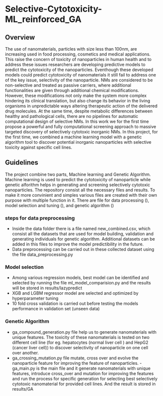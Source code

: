 # Selective-Cytotoxicity-ML_reinforced_GA
## Overview
The use of nanomaterials, particles with size less than 100nm, are increasing used in food processing, cosmetics and medical applications. This raise the concern of toxicity of nanoparticles in human health and to address these issues researchers are developing predictive models to predict the cytotoxicity of the nanoparticles. Eventhough these developed models could predict cytotoxicity of nanomaterials it still fail to address one of the key issue, selectivity of the nanoparticle. NMs are considered to be non-selective and treated as passive carriers, where additional functionalities are given through additional chemical modifications. However, these modifications not only make the system more complex hindering its clinical translation, but also change its behavior in the living organisms in unpredictable ways altering therapeutic action of the delivered drug molecules. At the same time, despite metabolic differences between healthy and pathological cells, there are no pipelines for automatic computational design of selective NMs. In this work we for the first time propose a powerful and fully computational screening approach to massive targeted discovery of selectively cytotoxic inorganic NMs.
In this project, for the first time, we combined a machine learning model with a genetic algorithm tool to discover potential inorganic nanoparticles with selective toxicity against specific cell lines. 
## Guidelines
The project combine two parts, Machine learning and Genetic Algorithm. Machine learning is used to predict the cytotoxicity of nanoparticle while genetic alforithm helps in generating and screening selectively cytotoxic nanoparticles. 
The repository consist all the necessary files and results. To make it more convinient and simples various files are created with their own purpose with multiple function in it. There are file for data processing (), model selection and tuning (), and genetic algorithm ()

### steps for data preprocessing
- Inside the data folder there is a file named new_combined.csv, which consist all the datasets that are used for model building, validation and generating individuals for genetic algorithm. Additional datasets can be added in this files to improve the model predictibility in the future.
- Data preprocessing can be carried out in these collected dataset using the file data_preprocessing.py

### Model selection
- Among various regression models, best model can be identified and selected by running the file ml_model_comparision.py and the results will be stored in results/lazypredict
- XGB and LGBM regressor model are selected and optimized by hyperparameter tuning
- 10 fold cross validation is carried out before testing the models performance in validation set (unseen data)

### Genetic Algorithm
- ga_compound_generation.py file help us to generate nanomaterials with unique features. The toxicity of these nanomaterials is tested on two different cell line (for eg. hepatocytes (normal liver cell ) and HepG2 (cancer liver cell)) to discover selectivity of nanoparticle on one cell over another. 
- ga_crossing_mutation.py file mutate, cross over and evolve the nanoparticle feature for improving the feature of nanoparticles.
-ga_main.py is the main file and it generate nanomaterials with unique features, introduce cross_over and mutation for improving the features and run the process for specific generation for selecting best selectively cytotoxic nanomaterial for provided cell lines. And the result is stored in results/GA 
